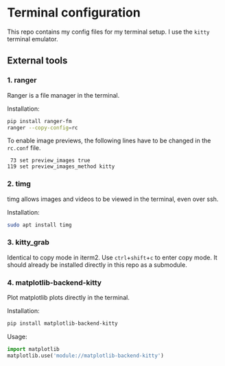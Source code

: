 # Terminal configuration

This repo contains my config files for my terminal setup.
I use the `kitty` terminal emulator.

## External tools

### 1. ranger
Ranger is a file manager in the terminal.

Installation:

```bash
pip install ranger-fm
ranger --copy-config=rc
```

To enable image previews, the following lines have to be changed in the `rc.conf` file.


```
 73 set preview_images true
119 set preview_images_method kitty
```

### 2. timg
timg allows images and videos to be viewed in the terminal, even over ssh.

Installation:

```bash
sudo apt install timg
```

### 3. kitty\_grab
Identical to copy mode in iterm2. Use `ctrl`+`shift`+`c` to enter copy mode.
It should already be installed directly in this repo as a submodule.


### 4. matplotlib-backend-kitty
Plot matplotlib plots directly in the terminal.

Installation:
```bash
pip install matplotlib-backend-kitty
```

Usage:
```python
import matplotlib
matplotlib.use('module://matplotlib-backend-kitty')
```
